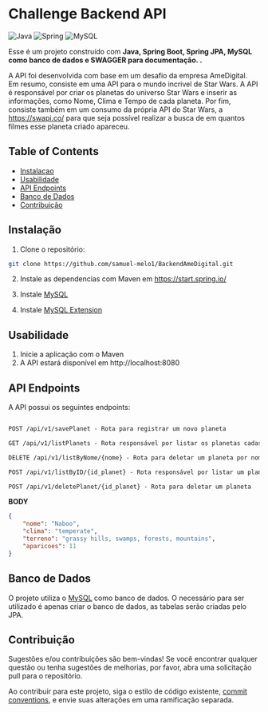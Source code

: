 # Challenge Backend API

![Java](https://img.shields.io/badge/java-%23ED8B00.svg?style=for-the-badge&logo=openjdk&logoColor=white)
![Spring](https://img.shields.io/badge/spring-%236DB33F.svg?style=for-the-badge&logo=spring&logoColor=white)
![MySQL](https://shields.io/badge/MySQL-lightgrey?logo=mysql&style=plastic&logoColor=white&labelColor=blue)

Esse é um projeto construído com  **Java, Spring Boot, Spring JPA, MySQL como banco de dados e SWAGGER para documentação. .** 

A API foi desenvolvida com base em um desafio da empresa AmeDigital. Em resumo, consiste em uma API para o mundo incrivel de Star Wars. A API é responsável por criar os planetas do universo Star Wars e inserir as informações, como Nome, Clima e Tempo de cada planeta. Por fim, consiste também em um consumo da própria API do Star Wars, a https://swapi.co/ para que seja possível realizar a busca de em quantos filmes esse planeta criado apareceu. 


## Table of Contents

- [Instalaçao](#instalação)
- [Usabilidade](#usabilidade)
- [API Endpoints](#api-endpoints)
- [Banco de Dados](#banco-de-dados)
- [Contribuição](#contribuição)

## Instalação

1. Clone o repositório:

```bash
git clone https://github.com/samuel-melo1/BackendAmeDigital.git
```

2. Instale as dependencias com Maven em https://start.spring.io/

3. Instale [MySQL](https://www.mysql.com/downloads/)
4. Instale  [MySQL Extension](https://dev.mysql.com/doc/mysql-getting-started/en/)

## Usabilidade

1. Inicie a aplicação com o Maven
2. A API estará disponível em http://localhost:8080


## API Endpoints
A API possui os seguintes endpoints:

```markdown

POST /api/v1/savePlanet - Rota para registrar um novo planeta

GET /api/v1/listPlanets - Rota responsável por listar os planetas cadastrados

DELETE /api/v1/listByNome/{nome} - Rota para deletar um planeta por nome

POST /api/v1/listByID/{id_planet} - Rota responsável por listar um planeta por ID

POST /api/v1/deletePlanet/{id_planet} - Rota para deletar um planeta

```

**BODY**
```json
{
    "nome": "Naboo",
    "clima": "temperate",
    "terreno": "grassy hills, swamps, forests, mountains",
    "aparicoes": 11
}
```


## Banco de Dados
O projeto utiliza o [MySQL](https://dev.mysql.com/doc/mysql-getting-started/en/) como banco de dados. O necessário para ser utilizado é apenas criar o banco de dados, as tabelas serão criadas pelo JPA.

## Contribuição

Sugestões e/ou contribuições são bem-vindas! Se você encontrar qualquer questão ou tenha sugestões de melhorias, por favor, abra uma solicitação pull para o repositório. 


Ao contribuir para este projeto, siga o estilo de código existente, [commit conventions](https://www.conventionalcommits.org/en/v1.0.0/), e envie suas alterações em uma ramificação separada.
